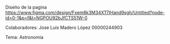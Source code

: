 Diseño de la pagina
https://www.figma.com/design/Fxem8k3M34XT7IHand9sgh/Untitled?node-id=0-1&p=f&t=NGPOU92bJfCTS51W-0

Colaboradores:
Jose Luis Madero López 00000244903

Tema:
Astronomia
